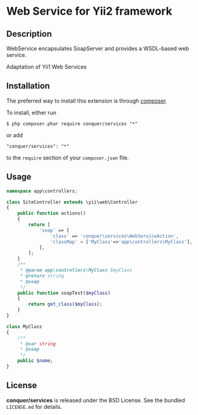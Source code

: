 Web Service for Yii2 framework
=================

## Description

WebService encapsulates SoapServer and provides a WSDL-based web service.

Adaptation of Yii1 Web Services 

## Installation

The preferred way to install this extension is through [composer](http://getcomposer.org/download/). 

To install, either run

```
$ php composer.phar require conquer/services "*"
```
or add

```
"conquer/services": "*"
```

to the ```require``` section of your `composer.json` file.

## Usage

```php
namespace app\controllers;

class SiteController extends \yii\web\Controller
{
    public function actions()
    {
        return [
            'soap' => [
                'class' => 'conquer\services\WebServiceAction',
                'classMap' = ['MyClass'=>'app\controllers\MyClass'],
            ],
        ];
    }
    /**
     * @param app\controllers\MyClass $myClass
     * @return string
     * @soap
     */
    public function soapTest($myClass)
    {
        return get_class($myClass);
    }
}

class MyClass
{
    /**
     * @var string
     * @soap
     */
    public $name;
}
```

## License

**conquer/services** is released under the BSD License. See the bundled `LICENSE.md` for details.
